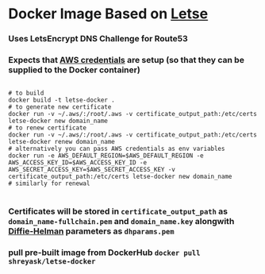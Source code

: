 # Docker Image Based on [Letse](https://github.com/c4milo/letse)
### Uses LetsEncrypt DNS Challenge for Route53
### Expects that [AWS credentials](http://docs.aws.amazon.com/cli/latest/userguide/cli-chap-getting-started.html#cli-environment) are setup (so that they can be supplied to the Docker container)

<pre>
<code>
# to build
docker build -t letse-docker .
# to generate new certificate
docker run -v ~/.aws/:/root/.aws -v certificate_output_path:/etc/certs letse-docker new domain_name
# to renew certificate
docker run -v ~/.aws/:/root/.aws -v certificate_output_path:/etc/certs letse-docker renew domain_name
# alternatively you can pass AWS credentials as env variables
docker run -e AWS_DEFAULT_REGION=$AWS_DEFAULT_REGION -e AWS_ACCESS_KEY_ID=$AWS_ACCESS_KEY_ID -e AWS_SECRET_ACCESS_KEY=$AWS_SECRET_ACCESS_KEY -v certificate_output_path:/etc/certs letse-docker new domain_name
# similarly for renewal
</code>
</pre>

### Certificates will be stored in `certificate_output_path` as `domain_name-fullchain.pem` and `domain_name.key` alongwith [Diffie-Helman](https://wiki.openssl.org/index.php/Diffie-Hellman_parameters) parameters as `dhparams.pem`

### pull pre-built image from DockerHub `docker pull shreyask/letse-docker`
